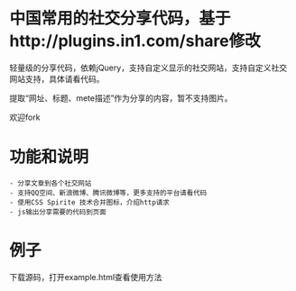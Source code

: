 中国常用的社交分享代码，基于http://plugins.in1.com/share修改
================

轻量级的分享代码，依赖jQuery，支持自定义显示的社交网站，支持自定义社交网站支持，具体请看代码。

提取“网址、标题、mete描述”作为分享的内容，暂不支持图片。

欢迎fork

功能和说明
================

    - 分享文章到各个社交网站
    - 支持QQ空间、新浪微博、腾讯微博等，更多支持的平台请看代码
    - 使用CSS Spirite 技术合并图标，介绍http请求
    - js输出分享需要的代码到页面
    
例子
================

下载源码，打开example.html查看使用方法